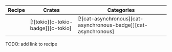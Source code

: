 | Recipe | Crates | Categories |
|--------|--------|------------|
|  | [![tokio][c-tokio-badge]][c-tokio]  | [![cat-asynchronous][cat-asynchronous-badge]][cat-asynchronous] |

<div class="hidden">
TODO: add link to recipe
</div>
